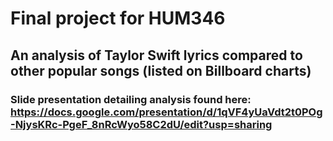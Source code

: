 # Final project for HUM346

## An analysis of Taylor Swift lyrics compared to other popular songs (listed on Billboard charts)

### Slide presentation detailing analysis found here: https://docs.google.com/presentation/d/1qVF4yUaVdt2t0POg-NjysKRc-PgeF_8nRcWyo58C2dU/edit?usp=sharing

